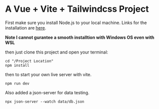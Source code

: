 # A Vue + Vite + Tailwindcss Project

First make sure you install Node.js to your local machine.
Links for the installation are [here](https://nodejs.org/en/download).

**Note I cannot gurantee a smooth installtion with Windows OS even with WSL**

then just clone this project and open your terminal:

```
cd "/Project Location"
npm install
```
then to start your own live server with vite.

```
npm run dev
```

Also added a json-server for data testing.

```
npx json-server --watch data/db.json
```